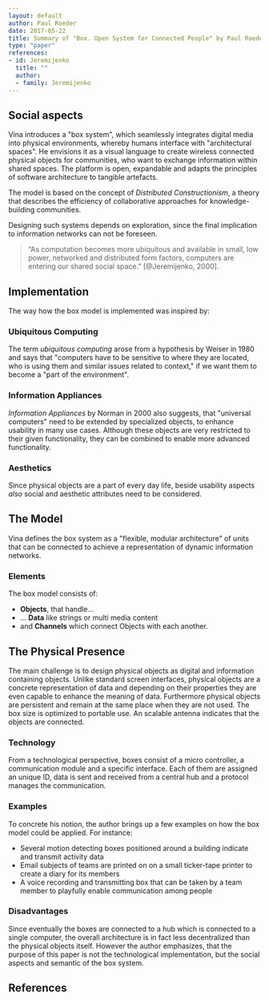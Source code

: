 ```yaml
---
layout: default
author: Paul Roeder
date: 2017-05-22
title: Summary of "Box. Open System for Connected People" by Paul Roeder
type: "paper"
references:
- id: Jeremijenko
  title: ""
  author:
  - family: Jeremijenko
---
```




## Social aspects

Vina introduces a "box system", which seamlessly integrates digital media into physical environments, whereby humans interface with "architectural spaces". He envisions it as a visual language to create wireless connected physical objects for communities, who want to exchange information within shared spaces. The platform is open, expandable and adapts the principles of software architecture to tangible artefacts.

The model is based on the concept of _Distributed Constructionism_, a theory that describes the efficiency of collaborative approaches for knowledge-building communities.

Designing such systems depends on exploration, since the final implication to information networks can not be foreseen.

> “As computation becomes more ubiquitous and available in small, low power, networked and distributed form factors, computers are entering our shared social space.” [@Jeremijenko, 2000].

<!-- citation source needed if introduced -->

## Implementation

The way how the box model is implemented was inspired by:

### Ubiquitous Computing

The term _ubiquitous computing_ arose from a hypothesis by Weiser in 1980 and says that "computers have to be sensitive to where they are located, who is using them and similar issues related to context," if we want them to become a "part of the environment".

### Information Appliances

_Information Appliances_ by Norman in 2000 also suggests, that "universal computers" need to be extended by specialized objects, to enhance usability in many use cases. Although these objects are very restricted to their given functionality, they can be combined to enable more advanced functionality.

### Aesthetics

Since physical objects are a part of every day life, beside usability aspects _also_ social and aesthetic attributes need to be considered.

## The Model

Vina defines the box system as a "flexible, modular architecture" of units that can be connected to achieve a representation of dynamic information networks.

### Elements

The box model consists of:

* **Objects**, that handle...
* ... **Data** like strings or multi media content
* and **Channels** which connect Objects with each another.

## The Physical Presence

The main challenge is to design physical objects as digital and information containing objects. Unlike standard screen interfaces, physical objects are a concrete representation of data and depending on their properties they are even capable to enhance the meaning of data.
Furthermore physical objects are persistent and remain at the same place when they are not used. The box size is optimized to portable use. An scalable antenna indicates that the objects are connected.

### Technology

From a technological perspective, boxes consist of a micro controller, a communication module and a specific interface. Each of them are assigned an unique ID, data is sent and received from a central hub and a protocol manages the communication.

### Examples

To concrete his notion, the author brings up a few examples on how the box model could be applied. For instance:

* Several motion detecting boxes positioned around a building indicate and transmit activity data
* Email subjects of teams are printed on on a small ticker-tape printer to create a diary for its members
* A voice recording and transmitting box that can be taken by a team member to playfully enable communication among people

### Disadvantages

Since eventually the boxes are connected to a hub which is connected to a single computer, the overall architecture is in fact less decentralized than the physical objects itself. However the author emphasizes, that the purpose of this paper is not the technological implementation, but the social aspects and semantic of the box system.

## References
